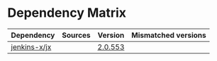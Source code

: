 # Dependency Matrix

Dependency | Sources | Version | Mismatched versions
---------- | ------- | ------- | -------------------
[jenkins-x/jx](https://github.com/jenkins-x/jx.git) |  | [2.0.553](https://github.com/jenkins-x/jx/releases/tag/v2.0.553) | 
